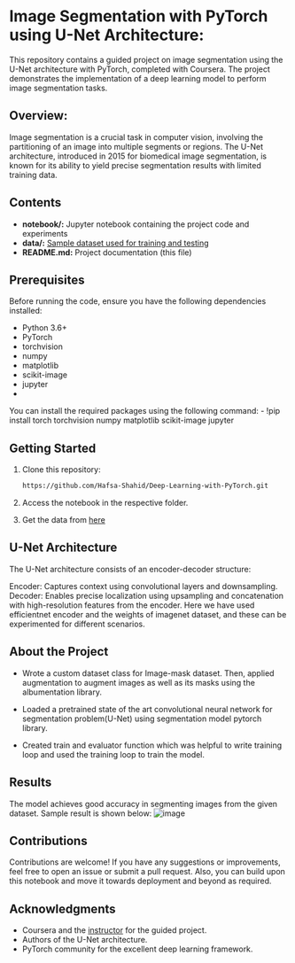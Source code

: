 # Image Segmentation with PyTorch using U-Net Architecture:

This repository contains a guided project on image segmentation using the U-Net architecture with PyTorch, completed with Coursera. The project demonstrates the implementation of a deep learning model to perform image segmentation tasks.

## Overview:

Image segmentation is a crucial task in computer vision, involving the partitioning of an image into multiple segments or regions. The U-Net architecture, introduced in 2015 for biomedical image segmentation, is known for its ability to yield precise segmentation results with limited training data.

## Contents

- **notebook/:** Jupyter notebook containing the project code and experiments
- **data/:** [Sample dataset used for training and testing](https://github.com/VikramShenoy97/Human-Segmentation-Dataset)
- **README.md:** Project documentation (this file)

## Prerequisites

Before running the code, ensure you have the following dependencies installed:

- Python 3.6+
- PyTorch
- torchvision
- numpy
- matplotlib
- scikit-image
- jupyter
- 
You can install the required packages using the following command:
           - !pip install torch torchvision numpy matplotlib scikit-image jupyter
  
## Getting Started

1. Clone this repository:
   ```bash
   https://github.com/Hafsa-Shahid/Deep-Learning-with-PyTorch.git
   
2. Access the notebook in the respective folder.
  
3. Get the data from [here](https://github.com/VikramShenoy97/Human-Segmentation-Dataset)

## U-Net Architecture

The U-Net architecture consists of an encoder-decoder structure:

Encoder: Captures context using convolutional layers and downsampling.
Decoder: Enables precise localization using upsampling and concatenation with high-resolution features from the encoder.
Here we have used efficientnet encoder and the weights of imagenet dataset, and these can be experimented for different scenarios.

## About the Project

 - Wrote a custom dataset class for Image-mask dataset. Then, applied augmentation to augment images as well as its masks using the albumentation library.

 - Loaded a pretrained state of the art convolutional neural network for segmentation problem(U-Net) using segmentation model pytorch library. 

 - Created train and evaluator function which was helpful to write training loop and used the training loop to train the model.

## Results

The model achieves good accuracy in segmenting images from the given dataset. Sample result is shown below:
![image](https://github.com/user-attachments/assets/cc65137c-253c-4de0-8e31-22caf282164b)

## Contributions 
  
  Contributions are welcome! If you have any suggestions or improvements, feel free to open an issue or submit a pull request. Also, you can build upon this notebook and move it towards deployment and beyond as required.

## Acknowledgments

 - Coursera and the [instructor](https://github.com/parth1620) for the guided project.
 - Authors of the U-Net architecture.
 - PyTorch community for the excellent deep learning framework.

